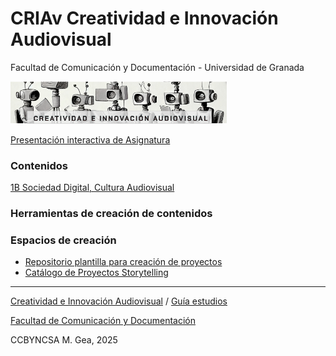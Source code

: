 # CRIAv Creatividad e Innovación Audiovisual 

Facultad de Comunicación y Documentación -  Universidad de Granada

![CRIAV Logo](CRIAV_logoBN.png)


[Presentación interactiva de Asignatura](https://mgea.github.io/cdncav/) 



### Contenidos

[1B Sociedad Digital, Cultura Audiovisual](https://github.com/mgea/CRIAv/wiki)




### Herramientas de creación de contenidos


### Espacios de creación 

* [Repositorio plantilla para creación de proyectos](https://github.com/mgea/my_storytelling)
* [Catálogo de Proyectos Storytelling](https://github.com/mgea/storytelling)




---
[Creatividad e Innovación Audiovisual](https://github.com/mgea/CRIAv) / [Guía estudios](https://www.ugr.es/estudiantes/grados/grado-comunicacion-audiovisual/creacion-difusion-nuevos-contenidos-audiovis)
 
[Facultad de Comunicación y Documentación](https://fcd.ugr.es/)

CCBYNCSA M. Gea, 2025


